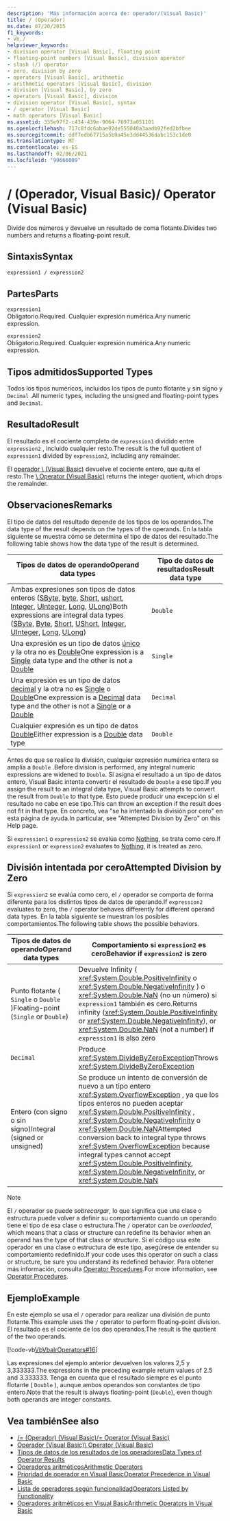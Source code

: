 ```yaml
---
description: 'Más información acerca de: operador/(Visual Basic)'
title: / (Operador)
ms.date: 07/20/2015
f1_keywords:
- vb./
helpviewer_keywords:
- division operator [Visual Basic], floating point
- floating-point numbers [Visual Basic], division operator
- slash (/) operator
- zero, division by zero
- operators [Visual Basic], arithmetic
- arithmetic operators [Visual Basic], division
- division [Visual Basic], by zero
- operators [Visual Basic], division
- division operator [Visual Basic], syntax
- / operator [Visual Basic]
- math operators [Visual Basic]
ms.assetid: 335e97f2-c434-439e-9064-76973a051101
ms.openlocfilehash: 717c8fdc6abae02de555040a3aadb92fed2bfbee
ms.sourcegitcommit: ddf7edb67715a5b9a45e3dd44536dabc153c1de0
ms.translationtype: MT
ms.contentlocale: es-ES
ms.lasthandoff: 02/06/2021
ms.locfileid: "99666009"
---
```

# <a name="-operator-visual-basic"></a><span data-ttu-id="ad361-103">/ (Operador, Visual Basic)</span><span class="sxs-lookup"><span data-stu-id="ad361-103">/ Operator (Visual Basic)</span></span>

<span data-ttu-id="ad361-104">Divide dos números y devuelve un resultado de coma flotante.</span><span class="sxs-lookup"><span data-stu-id="ad361-104">Divides two numbers and returns a floating-point result.</span></span>  
  
## <a name="syntax"></a><span data-ttu-id="ad361-105">Sintaxis</span><span class="sxs-lookup"><span data-stu-id="ad361-105">Syntax</span></span>  
  
```vb  
expression1 / expression2  
```  
  
## <a name="parts"></a><span data-ttu-id="ad361-106">Partes</span><span class="sxs-lookup"><span data-stu-id="ad361-106">Parts</span></span>  

 `expression1`  
 <span data-ttu-id="ad361-107">Obligatorio.</span><span class="sxs-lookup"><span data-stu-id="ad361-107">Required.</span></span> <span data-ttu-id="ad361-108">Cualquier expresión numérica.</span><span class="sxs-lookup"><span data-stu-id="ad361-108">Any numeric expression.</span></span>  
  
 `expression2`  
 <span data-ttu-id="ad361-109">Obligatorio.</span><span class="sxs-lookup"><span data-stu-id="ad361-109">Required.</span></span> <span data-ttu-id="ad361-110">Cualquier expresión numérica.</span><span class="sxs-lookup"><span data-stu-id="ad361-110">Any numeric expression.</span></span>  
  
## <a name="supported-types"></a><span data-ttu-id="ad361-111">Tipos admitidos</span><span class="sxs-lookup"><span data-stu-id="ad361-111">Supported Types</span></span>  

 <span data-ttu-id="ad361-112">Todos los tipos numéricos, incluidos los tipos de punto flotante y sin signo y `Decimal` .</span><span class="sxs-lookup"><span data-stu-id="ad361-112">All numeric types, including the unsigned and floating-point types and `Decimal`.</span></span>  
  
## <a name="result"></a><span data-ttu-id="ad361-113">Resultado</span><span class="sxs-lookup"><span data-stu-id="ad361-113">Result</span></span>  

 <span data-ttu-id="ad361-114">El resultado es el cociente completo de `expression1` dividido entre `expression2` , incluido cualquier resto.</span><span class="sxs-lookup"><span data-stu-id="ad361-114">The result is the full quotient of `expression1` divided by `expression2`, including any remainder.</span></span>  
  
 <span data-ttu-id="ad361-115">El [operador \ (Visual Basic)](integer-division-operator.md) devuelve el cociente entero, que quita el resto.</span><span class="sxs-lookup"><span data-stu-id="ad361-115">The [\ Operator (Visual Basic)](integer-division-operator.md) returns the integer quotient, which drops the remainder.</span></span>  
  
## <a name="remarks"></a><span data-ttu-id="ad361-116">Observaciones</span><span class="sxs-lookup"><span data-stu-id="ad361-116">Remarks</span></span>  

 <span data-ttu-id="ad361-117">El tipo de datos del resultado depende de los tipos de los operandos.</span><span class="sxs-lookup"><span data-stu-id="ad361-117">The data type of the result depends on the types of the operands.</span></span> <span data-ttu-id="ad361-118">En la tabla siguiente se muestra cómo se determina el tipo de datos del resultado.</span><span class="sxs-lookup"><span data-stu-id="ad361-118">The following table shows how the data type of the result is determined.</span></span>  
  
|<span data-ttu-id="ad361-119">Tipos de datos de operando</span><span class="sxs-lookup"><span data-stu-id="ad361-119">Operand data types</span></span>|<span data-ttu-id="ad361-120">Tipo de datos de resultados</span><span class="sxs-lookup"><span data-stu-id="ad361-120">Result data type</span></span>|  
|------------------------|----------------------|  
|<span data-ttu-id="ad361-121">Ambas expresiones son tipos de datos enteros ([SByte](../data-types/sbyte-data-type.md), [byte](../data-types/byte-data-type.md), [Short](../data-types/short-data-type.md), [ushort](../data-types/ushort-data-type.md), [Integer](../data-types/integer-data-type.md), [UInteger](../data-types/uinteger-data-type.md), [Long](../data-types/long-data-type.md), [ULong](../data-types/ulong-data-type.md))</span><span class="sxs-lookup"><span data-stu-id="ad361-121">Both expressions are integral data types ([SByte](../data-types/sbyte-data-type.md), [Byte](../data-types/byte-data-type.md), [Short](../data-types/short-data-type.md), [UShort](../data-types/ushort-data-type.md), [Integer](../data-types/integer-data-type.md), [UInteger](../data-types/uinteger-data-type.md), [Long](../data-types/long-data-type.md), [ULong](../data-types/ulong-data-type.md))</span></span>|`Double`|  
|<span data-ttu-id="ad361-122">Una expresión es un tipo de datos [único](../data-types/single-data-type.md) y la otra no es [Double](../data-types/double-data-type.md)</span><span class="sxs-lookup"><span data-stu-id="ad361-122">One expression is a [Single](../data-types/single-data-type.md) data type and the other is not a [Double](../data-types/double-data-type.md)</span></span>|`Single`|  
|<span data-ttu-id="ad361-123">Una expresión es un tipo de datos [decimal](../data-types/decimal-data-type.md) y la otra no es [Single](../data-types/single-data-type.md) o [Double](../data-types/double-data-type.md)</span><span class="sxs-lookup"><span data-stu-id="ad361-123">One expression is a [Decimal](../data-types/decimal-data-type.md) data type and the other is not a [Single](../data-types/single-data-type.md) or a [Double](../data-types/double-data-type.md)</span></span>|`Decimal`|  
|<span data-ttu-id="ad361-124">Cualquier expresión es un tipo de datos [Double](../data-types/double-data-type.md)</span><span class="sxs-lookup"><span data-stu-id="ad361-124">Either expression is a [Double](../data-types/double-data-type.md) data type</span></span>|`Double`|  
  
 <span data-ttu-id="ad361-125">Antes de que se realice la división, cualquier expresión numérica entera se amplía a `Double` .</span><span class="sxs-lookup"><span data-stu-id="ad361-125">Before division is performed, any integral numeric expressions are widened to `Double`.</span></span> <span data-ttu-id="ad361-126">Si asigna el resultado a un tipo de datos entero, Visual Basic intenta convertir el resultado de `Double` a ese tipo.</span><span class="sxs-lookup"><span data-stu-id="ad361-126">If you assign the result to an integral data type, Visual Basic attempts to convert the result from `Double` to that type.</span></span> <span data-ttu-id="ad361-127">Esto puede producir una excepción si el resultado no cabe en ese tipo.</span><span class="sxs-lookup"><span data-stu-id="ad361-127">This can throw an exception if the result does not fit in that type.</span></span> <span data-ttu-id="ad361-128">En concreto, vea "se ha intentado la división por cero" en esta página de ayuda.</span><span class="sxs-lookup"><span data-stu-id="ad361-128">In particular, see "Attempted Division by Zero" on this Help page.</span></span>  
  
 <span data-ttu-id="ad361-129">Si `expression1` o `expression2` se evalúa como [Nothing](../nothing.md), se trata como cero.</span><span class="sxs-lookup"><span data-stu-id="ad361-129">If `expression1` or `expression2` evaluates to [Nothing](../nothing.md), it is treated as zero.</span></span>  
  
## <a name="attempted-division-by-zero"></a><span data-ttu-id="ad361-130">División intentada por cero</span><span class="sxs-lookup"><span data-stu-id="ad361-130">Attempted Division by Zero</span></span>  

 <span data-ttu-id="ad361-131">Si `expression2` se evalúa como cero, el `/` operador se comporta de forma diferente para los distintos tipos de datos de operando.</span><span class="sxs-lookup"><span data-stu-id="ad361-131">If `expression2` evaluates to zero, the `/` operator behaves differently for different operand data types.</span></span> <span data-ttu-id="ad361-132">En la tabla siguiente se muestran los posibles comportamientos.</span><span class="sxs-lookup"><span data-stu-id="ad361-132">The following table shows the possible behaviors.</span></span>  
  
|<span data-ttu-id="ad361-133">Tipos de datos de operando</span><span class="sxs-lookup"><span data-stu-id="ad361-133">Operand data types</span></span>|<span data-ttu-id="ad361-134">Comportamiento si `expression2` es cero</span><span class="sxs-lookup"><span data-stu-id="ad361-134">Behavior if `expression2` is zero</span></span>|  
|------------------------|---------------------------------------|  
|<span data-ttu-id="ad361-135">Punto flotante ( `Single` o `Double` )</span><span class="sxs-lookup"><span data-stu-id="ad361-135">Floating-point (`Single` or `Double`)</span></span>|<span data-ttu-id="ad361-136">Devuelve Infinity ( <xref:System.Double.PositiveInfinity> o <xref:System.Double.NegativeInfinity> ) o <xref:System.Double.NaN> (no un número) si `expression1` también es cero.</span><span class="sxs-lookup"><span data-stu-id="ad361-136">Returns infinity (<xref:System.Double.PositiveInfinity> or <xref:System.Double.NegativeInfinity>), or <xref:System.Double.NaN> (not a number) if `expression1` is also zero</span></span>|  
|`Decimal`|<span data-ttu-id="ad361-137">Produce <xref:System.DivideByZeroException></span><span class="sxs-lookup"><span data-stu-id="ad361-137">Throws <xref:System.DivideByZeroException></span></span>|  
|<span data-ttu-id="ad361-138">Entero (con signo o sin signo)</span><span class="sxs-lookup"><span data-stu-id="ad361-138">Integral (signed or unsigned)</span></span>|<span data-ttu-id="ad361-139">Se produce un intento de conversión de nuevo a un tipo entero <xref:System.OverflowException> , ya que los tipos enteros no pueden aceptar <xref:System.Double.PositiveInfinity> , <xref:System.Double.NegativeInfinity> o <xref:System.Double.NaN></span><span class="sxs-lookup"><span data-stu-id="ad361-139">Attempted conversion back to integral type throws <xref:System.OverflowException> because integral types cannot accept <xref:System.Double.PositiveInfinity>, <xref:System.Double.NegativeInfinity>, or <xref:System.Double.NaN></span></span>|  
  
> [!NOTE]
> <span data-ttu-id="ad361-140">El `/` operador se puede *sobrecargar*, lo que significa que una clase o estructura puede volver a definir su comportamiento cuando un operando tiene el tipo de esa clase o estructura.</span><span class="sxs-lookup"><span data-stu-id="ad361-140">The `/` operator can be *overloaded*, which means that a class or structure can redefine its behavior when an operand has the type of that class or structure.</span></span> <span data-ttu-id="ad361-141">Si el código usa este operador en una clase o estructura de este tipo, asegúrese de entender su comportamiento redefinido.</span><span class="sxs-lookup"><span data-stu-id="ad361-141">If your code uses this operator on such a class or structure, be sure you understand its redefined behavior.</span></span> <span data-ttu-id="ad361-142">Para obtener más información, consulta [Operator Procedures](../../programming-guide/language-features/procedures/operator-procedures.md).</span><span class="sxs-lookup"><span data-stu-id="ad361-142">For more information, see [Operator Procedures](../../programming-guide/language-features/procedures/operator-procedures.md).</span></span>  
  
## <a name="example"></a><span data-ttu-id="ad361-143">Ejemplo</span><span class="sxs-lookup"><span data-stu-id="ad361-143">Example</span></span>  

 <span data-ttu-id="ad361-144">En este ejemplo se usa el `/` operador para realizar una división de punto flotante.</span><span class="sxs-lookup"><span data-stu-id="ad361-144">This example uses the `/` operator to perform floating-point division.</span></span> <span data-ttu-id="ad361-145">El resultado es el cociente de los dos operandos.</span><span class="sxs-lookup"><span data-stu-id="ad361-145">The result is the quotient of the two operands.</span></span>  
  
 [!code-vb[VbVbalrOperators#16](~/samples/snippets/visualbasic/VS_Snippets_VBCSharp/VbVbalrOperators/VB/Class1.vb#16)]  
  
 <span data-ttu-id="ad361-146">Las expresiones del ejemplo anterior devuelven los valores 2,5 y 3,333333.</span><span class="sxs-lookup"><span data-stu-id="ad361-146">The expressions in the preceding example return values of 2.5 and 3.333333.</span></span> <span data-ttu-id="ad361-147">Tenga en cuenta que el resultado siempre es el punto flotante ( `Double` ), aunque ambos operandos son constantes de tipo entero.</span><span class="sxs-lookup"><span data-stu-id="ad361-147">Note that the result is always floating-point (`Double`), even though both operands are integer constants.</span></span>  
  
## <a name="see-also"></a><span data-ttu-id="ad361-148">Vea también</span><span class="sxs-lookup"><span data-stu-id="ad361-148">See also</span></span>

- [<span data-ttu-id="ad361-149">/= (Operador) (Visual Basic)</span><span class="sxs-lookup"><span data-stu-id="ad361-149">/= Operator (Visual Basic)</span></span>](floating-point-division-assignment-operator.md)
- [<span data-ttu-id="ad361-150">Operador (Visual Basic)</span><span class="sxs-lookup"><span data-stu-id="ad361-150">\ Operator (Visual Basic)</span></span>](integer-division-operator.md)
- [<span data-ttu-id="ad361-151">Tipos de datos de los resultados de los operadores</span><span class="sxs-lookup"><span data-stu-id="ad361-151">Data Types of Operator Results</span></span>](data-types-of-operator-results.md)
- [<span data-ttu-id="ad361-152">Operadores aritméticos</span><span class="sxs-lookup"><span data-stu-id="ad361-152">Arithmetic Operators</span></span>](arithmetic-operators.md)
- [<span data-ttu-id="ad361-153">Prioridad de operador en Visual Basic</span><span class="sxs-lookup"><span data-stu-id="ad361-153">Operator Precedence in Visual Basic</span></span>](operator-precedence.md)
- [<span data-ttu-id="ad361-154">Lista de operadores según funcionalidad</span><span class="sxs-lookup"><span data-stu-id="ad361-154">Operators Listed by Functionality</span></span>](operators-listed-by-functionality.md)
- [<span data-ttu-id="ad361-155">Operadores aritméticos en Visual Basic</span><span class="sxs-lookup"><span data-stu-id="ad361-155">Arithmetic Operators in Visual Basic</span></span>](../../programming-guide/language-features/operators-and-expressions/arithmetic-operators.md)
